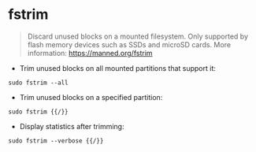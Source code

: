 # fstrim

> Discard unused blocks on a mounted filesystem.
> Only supported by flash memory devices such as SSDs and microSD cards.
> More information: <https://manned.org/fstrim>

- Trim unused blocks on all mounted partitions that support it:

`sudo fstrim --all`

- Trim unused blocks on a specified partition:

`sudo fstrim {{/}}`

- Display statistics after trimming:

`sudo fstrim --verbose {{/}}`
